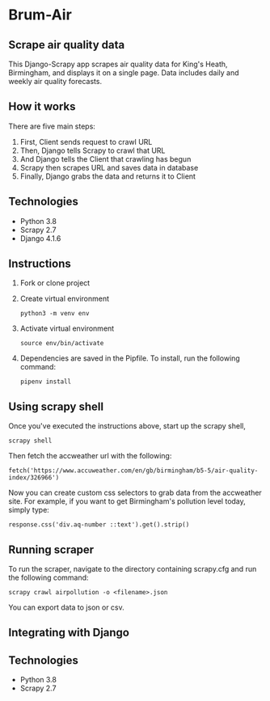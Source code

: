 # Brum-Air

## Scrape air quality data 

This Django-Scrapy app scrapes air quality data for King's Heath, Birmingham, and displays it on 
a single page. Data includes daily and weekly air quality forecasts.

## How it works

There are five main steps:

1. First, Client sends request to crawl URL
2. Then, Django tells Scrapy to crawl that URL
3. And Django tells the Client that crawling has begun
4. Scrapy then scrapes URL and saves data in database
5. Finally, Django grabs the data and returns it to Client



## Technologies

* Python 3.8
* Scrapy 2.7
* Django 4.1.6

## Instructions

1. Fork or clone project
2. Create virtual environment

    ``` python3 -m venv env ```
3. Activate virtual environment 

    ``` source env/bin/activate ```
4. Dependencies are saved in the Pipfile. To install, run the following command:

    ``` pipenv install ```

## Using scrapy shell

Once you've executed the instructions above, start up the scrapy shell,

``` scrapy shell ```

Then fetch the accweather url with the following:

``` fetch('https://www.accuweather.com/en/gb/birmingham/b5-5/air-quality-index/326966') ```

Now you can create custom css selectors to grab data from the accweather site. For example, if you want 
to get Birmingham's pollution level today, simply type:

``` response.css('div.aq-number ::text').get().strip() ``` 


## Running scraper

To run the scraper, navigate to the directory containing scrapy.cfg and run the following command:

```scrapy crawl airpollution -o <filename>.json```

You can export data to json or csv.

## Integrating with Django

## Technologies

* Python 3.8
* Scrapy 2.7